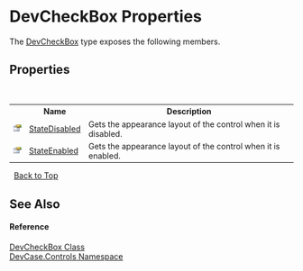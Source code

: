 # DevCheckBox Properties
 

The <a href="T_DevCase_Controls_DevCheckBox">DevCheckBox</a> type exposes the following members.


## Properties
&nbsp;<table><tr><th></th><th>Name</th><th>Description</th></tr><tr><td>![Public property](media/pubproperty.gif "Public property")</td><td><a href="P_DevCase_Controls_DevCheckBox_StateDisabled">StateDisabled</a></td><td>
Gets the appearance layout of the control when it is disabled.</td></tr><tr><td>![Public property](media/pubproperty.gif "Public property")</td><td><a href="P_DevCase_Controls_DevCheckBox_StateEnabled">StateEnabled</a></td><td>
Gets the appearance layout of the control when it is enabled.</td></tr></table>&nbsp;
<a href="#devcheckbox-properties">Back to Top</a>

## See Also


#### Reference
<a href="T_DevCase_Controls_DevCheckBox">DevCheckBox Class</a><br /><a href="N_DevCase_Controls">DevCase.Controls Namespace</a><br />